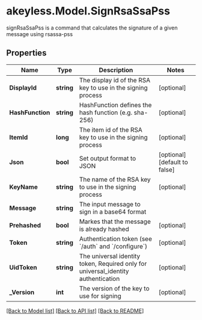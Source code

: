 # akeyless.Model.SignRsaSsaPss
signRsaSsaPss is a command that calculates the signature of a given message using rsassa-pss

## Properties

Name | Type | Description | Notes
------------ | ------------- | ------------- | -------------
**DisplayId** | **string** | The display id of the RSA key to use in the signing process | [optional] 
**HashFunction** | **string** | HashFunction defines the hash function (e.g. sha-256) | [optional] 
**ItemId** | **long** | The item id of the RSA key to use in the signing process | [optional] 
**Json** | **bool** | Set output format to JSON | [optional] [default to false]
**KeyName** | **string** | The name of the RSA key to use in the signing process | [optional] 
**Message** | **string** | The input message to sign in a base64 format | 
**Prehashed** | **bool** | Markes that the message is already hashed | [optional] 
**Token** | **string** | Authentication token (see &#x60;/auth&#x60; and &#x60;/configure&#x60;) | [optional] 
**UidToken** | **string** | The universal identity token, Required only for universal_identity authentication | [optional] 
**_Version** | **int** | The version of the key to use for signing | [optional] 

[[Back to Model list]](../README.md#documentation-for-models) [[Back to API list]](../README.md#documentation-for-api-endpoints) [[Back to README]](../README.md)

